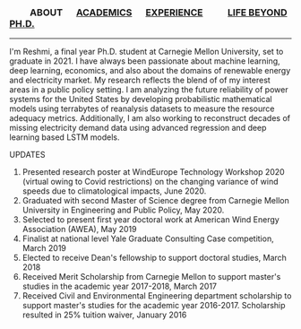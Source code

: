 
### &emsp;&emsp; ABOUT  &emsp; [ACADEMICS](./Academics.md) &emsp; [EXPERIENCE](./profexp.md) &emsp; &emsp; [LIFE BEYOND PH.D.](./lifebeyondphd.md)

-------  



I'm Reshmi, a final year Ph.D. student at Carnegie Mellon University, set to graduate in 2021. I have always been passionate about machine learning, deep learning, economics, and also about the domains of renewable energy and electricity market. My research reflects the blend of of my interest areas in a public policy setting. I am analyzing the future reliability of power systems for the United States by developing probabilistic mathematical models using terrabytes of reanalysis datasets to measure the resource adequacy metrics. Additionally, I am also working to reconstruct decades of missing electricity demand data using advanced regression and deep learning based LSTM models.

UPDATES
1. Presented research poster at WindEurope Technology Workshop 2020 (virtual owing to Covid restrictions) on the changing variance of wind speeds due to climatological impacts, June 2020.
2. Graduated with second Master of Science degree from Carnegie Mellon University in Engineering and Public Policy, May 2020.
3. Selected to present first year doctoral work at American Wind Energy Association (AWEA), May 2019
4. Finalist at national level Yale Graduate Consulting Case competition, March 2019
5. Elected to receive Dean's fellowship to support doctoral studies, March 2018
6. Received Merit Scholarship from Carnegie Mellon to support master's studies in the academic year 2017-2018, March 2017
7. Received Civil and Environmental Engineering department scholarship to support master's studies for the academic year 2016-2017. Scholarship resulted in 25% tuition waiver, January 2016




 
